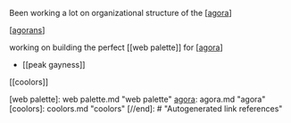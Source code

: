 Been working a lot on organizational structure of the [[agora]]

[[agorans]]

working on building the perfect [[web palette]] for [[agora]]
-	[[peak gayness]]

[[coolors]]

[//begin]: # "Autogenerated link references for markdown compatibility"
[agora]: agora.md "agora"
[agorans]: agorans.md "agorans"
[web palette]: web palette.md "web palette"
[agora]: agora.md "agora"
[coolors]: coolors.md "coolors"
[//end]: # "Autogenerated link references"